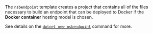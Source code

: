 The `nsbendpoint` template creates a project that contains all of the files necessary to build an endpoint that can be deployed to Docker if the **Docker container** hosting model is chosen.

See details on the [`dotnet new nsbendpoint`](/nservicebus/dotnet-templates/#nservicebus-endpoint) command for more.
